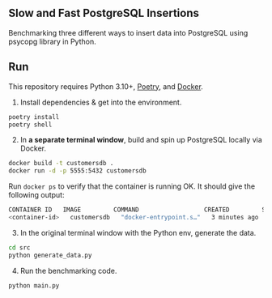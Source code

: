 ## Slow and Fast PostgreSQL Insertions

Benchmarking three different ways to insert data into PostgreSQL using psycopg library in Python.

## Run

This repository requires Python 3.10+, [Poetry](https://python-poetry.org/), and [Docker](https://www.docker.com/).

1. Install dependencies & get into the environment.

```sh
poetry install
poetry shell
```

2. In **a separate terminal window**, build and spin up PostgreSQL locally via Docker.

```sh
docker build -t customersdb .
docker run -d -p 5555:5432 customersdb
```

Run `docker ps` to verify that the container is running OK. It should give the following output:

```sh
CONTAINER ID   IMAGE         COMMAND                  CREATED         STATUS         PORTS                                       NAMES
<container-id>   customersdb   "docker-entrypoint.s…"   3 minutes ago   Up 3 minutes   0.0.0.0:5555->5432/tcp, :::5555->5432/tcp   adoring_galileo
```

3. In the original terminal window with the Python env, generate the data.

```sh
cd src
python generate_data.py
```

4. Run the benchmarking code.

```sh
python main.py
```